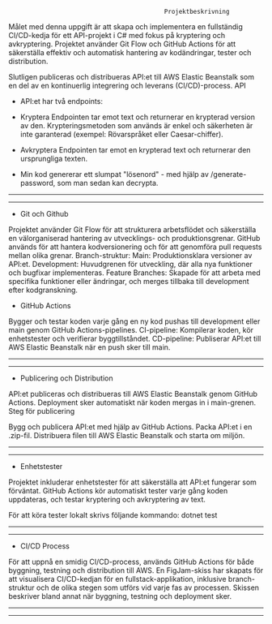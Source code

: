                                                Projektbeskrivning 

Målet med denna uppgift är att skapa och implementera en fullständig CI/CD-kedja för ett API-projekt i C# med fokus på kryptering och avkryptering. Projektet använder Git Flow och GitHub Actions för att säkerställa effektiv och automatisk hantering av kodändringar, tester och distribution.

Slutligen publiceras och distribueras API:et till AWS Elastic Beanstalk som en del av en kontinuerlig integrering och leverans (CI/CD)-process.
API

- API:et har två endpoints:

* Kryptera
Endpointen tar emot text och returnerar en krypterad version av den. Krypteringsmetoden som används är enkel och säkerheten är inte garanterad (exempel: Rövarspråket eller Caesar-chiffer).

* Avkryptera
Endpointen tar emot en krypterad text och returnerar den ursprungliga texten.

- Min kod genererar ett slumpat "lösenord" - med hjälp av /generate-password, som man sedan kan decrypta. 

_______________________________________________________________________________
_______________________________________________________________________________

- Git och Github
  
Projektet använder Git Flow för att strukturera arbetsflödet och säkerställa en välorganiserad hantering av utvecklings- och produktionsgrenar. GitHub används för att hantera kodversionering och för att genomföra pull requests mellan olika grenar.
Branch-struktur:
Main: Produktionsklara versioner av API:et.
Development: Huvudgrenen för utveckling, där alla nya funktioner och bugfixar implementeras.
Feature Branches: Skapade för att arbeta med specifika funktioner eller ändringar, och merges tillbaka till development efter kodgranskning.

- GitHub Actions

Bygger och testar koden varje gång en ny kod pushas till development eller main genom GitHub Actions-pipelines.
CI-pipeline: Kompilerar koden, kör enhetstester och verifierar byggtillståndet.
CD-pipeline: Publiserar API:et till AWS Elastic Beanstalk när en push sker till main.

_______________________________________________________________________________
_______________________________________________________________________________

- Publicering och Distribution

API:et publiceras och distribueras till AWS Elastic Beanstalk genom GitHub Actions. Deployment sker automatiskt när koden mergas in i main-grenen.
Steg för publicering

Bygg och publicera API:et med hjälp av GitHub Actions.
Packa API:et i en .zip-fil.
Distribuera filen till AWS Elastic Beanstalk och starta om miljön.

_______________________________________________________________________________
_______________________________________________________________________________

- Enhetstester

Projektet inkluderar enhetstester för att säkerställa att API:et fungerar som förväntat. GitHub Actions kör automatiskt tester varje gång koden uppdateras, och testar kryptering och avkryptering av text.

För att köra tester lokalt skrivs följande kommando:
dotnet test

_______________________________________________________________________________
_______________________________________________________________________________


- CI/CD Process

För att uppnå en smidig CI/CD-process, används GitHub Actions för både byggning, testning och distribution till AWS. En FigJam-skiss har skapats för att visualisera CI/CD-kedjan för en fullstack-applikation, inklusive branch-struktur och de olika stegen
som utförs vid varje fas av processen.
Skissen beskriver bland annat när byggning, testning och deployment sker.


_______________________________________________________________________________
_______________________________________________________________________________



